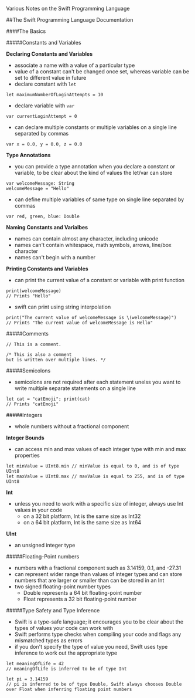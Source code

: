Various Notes on the Swift Programming Language

##The Swift Programming Language Documentation

####The Basics

#####Constants and Variables

**Declaring Constants and Variables**
- associate a name with a value of a particular type
- value of a constant can't be changed once set, whereas variable can be set to different value in future
- declare constant with `let`
```
let maximumNumberOfLoginAttempts = 10
```
- declare variable with `var`
```
var currentLoginAttempt = 0
```
- can declare multiple constants or multiple variables on a single line separated by commas
```
var x = 0.0, y = 0.0, z = 0.0
```

**Type Annotations**
- you can provide a type annotation when you declare a constant or variable, to be clear about the kind of values the let/var can store
```
var welcomeMessage: String
welcomeMessage = "Hello"
```
- can define multiple variables of same type on single line separated by commas
```
var red, green, blue: Double
```

**Naming Constants and Varialbes**
- names can contain almost any character, including unicode
- names can't contain whitespace, math symbols, arrows, line/box character
- names can't begin with a number

**Printing Constants and Variables**
- can print the current value of a constant or variable with print function
```
print(welcomeMessage)
// Prints "Hello"
```
- swift can print using string interpolation
```
print("The current value of welcomeMessage is \(welcomeMessage)")
// Prints "The current value of welcomeMessage is Hello"
```

#####Comments

```
// This is a comment.

/* This is also a comment
but is written over multiple lines. */
```

#####Semicolons

- semicolons are not required after each statement unelss you want to write multiple separate statements on a single line
```
let cat = "catEmoji"; print(cat)
// Prints "catEmoji"
```

#####Integers

- whole numbers without a fractional component

**Integer Bounds**
- can access min and max values of each integer type with min and max properties
```
let minValue = UInt8.min // minValue is equal to 0, and is of type UInt8
let maxValue = UInt8.max // maxValue is equal to 255, and is of type UInt8
```

**Int**
- unless you need to work with a specific size of integer, always use Int values in your code
  - on a 32 bit platform, Int is the same size as Int32
  - on a 64 bit platform, Int is the same size as Int64

**UInt**
- an unsigned integer type

#####Floating-Point numbers

- numbers with a fractional component such as 3.14159, 0.1, and -27.31
- can represent wider range than values of integer types and can store numbers that are larger or smaller than can be stored in an Int
- two signed floating-point number types
  - Double represents a 64 bit floating-point number
  - Float represents a 32 bit floating-point number

#####Type Safety and Type Inference

- Swift is a type-safe language; it encourages you to be clear about the types of values your code can work with
- Swift performs type checks when compiling your code and flags any mismatched types as errors
- if you don't specify the type of value you need, Swift uses type inference to work out the appropriate type
```
let meaningOfLife = 42
// meaningOfLife is inferred to be of type Int

let pi = 3.14159
// pi is inferred to be of type Double, Swift always chooses Double over Float when inferring floating point numbers

